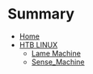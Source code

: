 # Summary

- [Home](README.md)
- [HTB LINUX](HTB-LINUX/README.md)
  - [Lame Machine](HTB-LINUX/Lame_Machine.md)
  - [Sense_Machine](HTB-LINUX/Sense_Machine.md)
